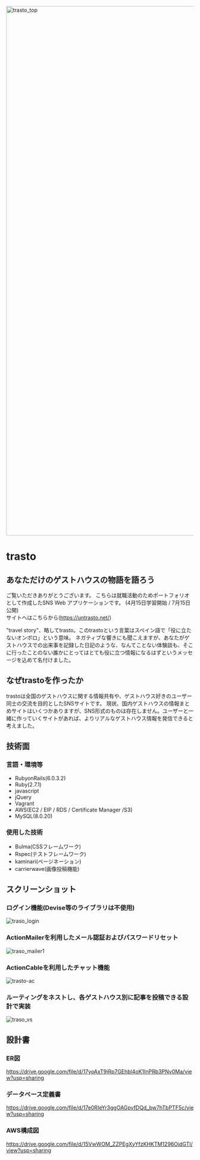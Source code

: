 <img width="1424" alt="trasto_top" src="https://user-images.githubusercontent.com/62245694/90328565-3d253500-dfd8-11ea-884d-a7cc25f13e58.png">

# trasto
## あなただけのゲストハウスの物語を語ろう

ご覧いただきありがとうございます。
こちらは就職活動のためポートフォリオとして作成したSNS Web アプリケーションです。
(4月15日学習開始 / 7月15日公開)
<br>
サイトへはこちらから(https://untrasto.net/)
<br>

"travel story"、略してtrasto。このtrastoという言葉はスペイン語で「役に立たないオンボロ」という意味。
ネガティブな響きにも聞こえますが、あなたがゲストハウスでの出来事を記録した日記のような、なんてことない体験談も、そこに行ったことのない誰かにとってはとても役に立つ情報になるはずというメッセージを込めて名付けました。

## なぜtrastoを作ったか

trastoは全国のゲストハウスに関する情報共有や、ゲストハウス好きのユーザー同士の交流を目的としたSNSサイトです。
現状、国内ゲストハウスの情報まとめサイトはいくつかありますが、SNS形式のものは存在しません。ユーザーと一緒に作っていくサイトがあれば、よりリアルなゲストハウス情報を発信できると考えました。

## 技術面
### 言語・環境等

- RubyonRails(6.0.3.2)
- Ruby(2.7.1)
- javascript
- jQuery
- Vagrant
- AWS(EC2 / EIP / RDS / Certificate Manager /S3)
- MySQL(8.0.20)

### 使用した技術

- Bulma(CSSフレームワーク)
- Rspec(テストフレームワーク)
- kaminari(ページネーション)
- carrierwave(画像投稿機能)

## スクリーンショット

### ログイン機能(Devise等のライブラリは不使用)

![traso_login](https://user-images.githubusercontent.com/62245694/90328415-3c3fd380-dfd7-11ea-8f32-eb2188b49915.jpeg)

### ActionMailerを利用したメール認証およびパスワードリセット

![traso_mailer1](https://user-images.githubusercontent.com/62245694/90327954-6a231900-dfd3-11ea-9c38-bcc876ab1aa3.jpeg)


### ActionCableを利用したチャット機能

![trasto-ac](https://user-images.githubusercontent.com/62245694/90326172-24108a00-dfc0-11ea-995e-6d93948c5876.gif)


### ルーティングをネストし、各ゲストハウス別に記事を投稿できる設計で実装

![traso_vs](https://user-images.githubusercontent.com/62245694/90331496-cf850300-dfef-11ea-9fca-9ddbdd9942ce.gif)



## 設計書

### ER図

https://drive.google.com/file/d/17yoAxT9jRp7GEhbl4oK1InPRb3PNv0Ma/view?usp=sharing

### データベース定義書

https://drive.google.com/file/d/17e0RIeYr3ggOAGpvfDQd_bw7hTbPTF5c/view?usp=sharing


### AWS構成図

https://drive.google.com/file/d/15VwWOM_ZZPEgXyYfzKHKTM1296OidGTl/view?usp=sharing
